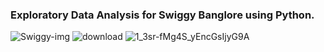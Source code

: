 ### Exploratory Data Analysis for Swiggy Banglore using Python. 

![Swiggy-img](https://user-images.githubusercontent.com/36689965/180638714-28ee9fcd-a46c-4c30-a05e-56b4aa3386d3.jpg) 
![download](https://user-images.githubusercontent.com/36689965/180638732-72c8e437-a428-4e1d-bad8-01d68dc751f6.png) 
![1_3sr-fMg4S_yEncGsIjyG9A](https://user-images.githubusercontent.com/36689965/180638782-1a7fea6e-d11b-49ef-996b-d00567e3f2b3.png)


